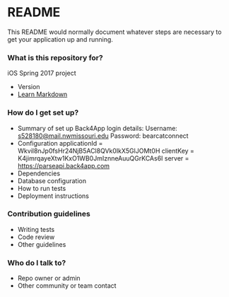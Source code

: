 # README #

This README would normally document whatever steps are necessary to get your application up and running.

### What is this repository for? ###

iOS Spring 2017 project 
* Version
* [Learn Markdown](https://bitbucket.org/tutorials/markdowndemo)

### How do I get set up? ###

* Summary of set up
Back4App login details:
Username: s528180@mail.nwmissouri.edu
Password: bearcatconnect
* Configuration
applicationId = Wkvil8nJp0fsHr24NjB5ACl8QVk0IkX5GlJOMt0H
clientKey = K4jimrqayeXtw1KxO1WB0JmIznneAuuQGrKCAs6I
server = https://parseapi.back4app.com
* Dependencies
* Database configuration
* How to run tests
* Deployment instructions

### Contribution guidelines ###

* Writing tests
* Code review
* Other guidelines

### Who do I talk to? ###

* Repo owner or admin
* Other community or team contact